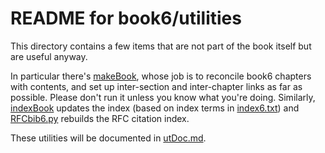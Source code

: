 # README for book6/utilities

This directory contains a few items that are not part of the book itself but are useful anyway.

In particular there's [makeBook](./makeBook.py), whose job is to reconcile book6 chapters with
contents, and set up inter-section and inter-chapter links as far as possible. Please don't run
it unless you know what you're doing. Similarly, [indexBook](./indexBook.py) updates the index
(based on index terms in [index6.txt](./index6.txt)) and [RFCbib6.py](./RFCbib6.py) rebuilds
the RFC citation index.

These utilities will be documented in [utDoc.md](./utDoc.md).
